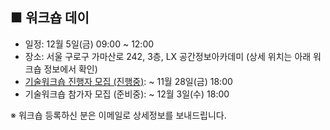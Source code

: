 ## ■ 워크숍 데이
 - 일정: 12월 5일(금) 09:00 ~ 12:00
 - 장소: 서울 구로구 가마산로 242, 3층, LX 공간정보아카데미 (상세 위치는 아래 워크숍 정보에서 확인)
 - [기술워크숍 진행자 모집 (진행중)](https://forms.gle/35Vx4ECCffxQg5HcA):  ~ 11월 28일(금) 18:00
 - 기술워크숍 참가자 모집 (준비중):  ~ 12월 3일(수) 18:00

※ 워크숍 등록하신 분은 이메일로 상세정보를 보내드립니다.

